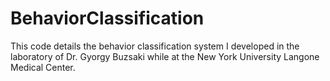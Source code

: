 BehaviorClassification
======================

This code details the behavior classification system I developed in the laboratory of Dr. Gyorgy Buzsaki while at the New York University Langone Medical Center.
